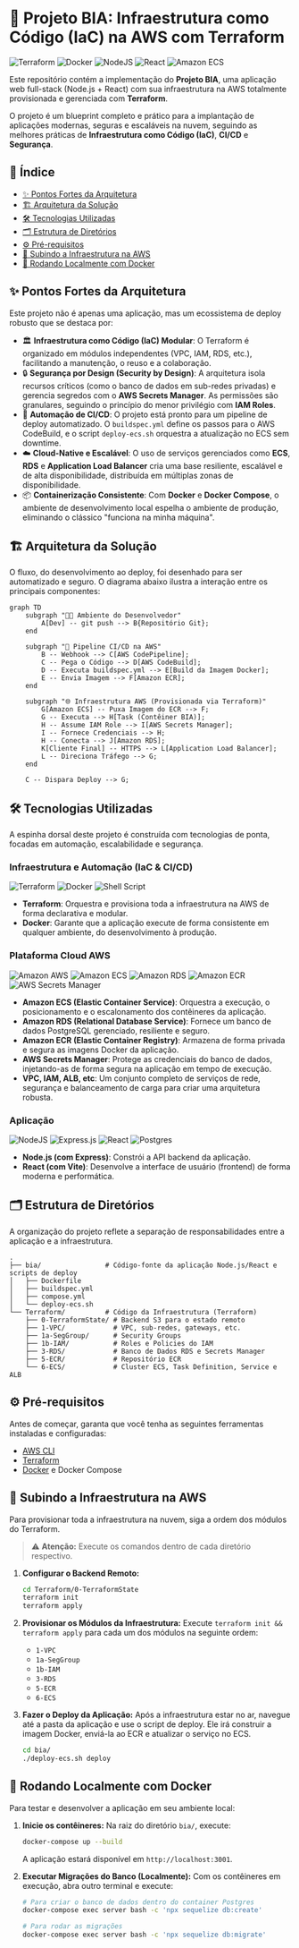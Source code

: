 # 🚀 Projeto BIA: Infraestrutura como Código (IaC) na AWS com Terraform

![Terraform](https://img.shields.io/badge/Terraform-%237B42BC.svg?style=for-the-badge&logo=terraform&logoColor=white) ![Docker](https://img.shields.io/badge/docker-%230db7ed.svg?style=for-the-badge&logo=docker&logoColor=white) ![NodeJS](https://img.shields.io/badge/node.js-6DA55F?style=for-the-badge&logo=node.js&logoColor=white) ![React](https://img.shields.io/badge/react-%2320232a.svg?style=for-the-badge&logo=react&logoColor=%2361DAFB) ![Amazon ECS](https://img.shields.io/badge/Amazon%20ECS-FF9900.svg?style=for-the-badge&logo=amazon-ecs&logoColor=white)

Este repositório contém a implementação do **Projeto BIA**, uma aplicação web full-stack (Node.js + React) com sua infraestrutura na AWS totalmente provisionada e gerenciada com **Terraform**.

O projeto é um blueprint completo e prático para a implantação de aplicações modernas, seguras e escaláveis na nuvem, seguindo as melhores práticas de **Infraestrutura como Código (IaC)**, **CI/CD** e **Segurança**.

## 📜 Índice

- [✨ Pontos Fortes da Arquitetura](#-pontos-fortes-da-arquitetura)
- [🏗️ Arquitetura da Solução](#️-arquitetura-da-solução)
- [🛠️ Tecnologias Utilizadas](#️-tecnologias-utilizadas)
- [🗂️ Estrutura de Diretórios](#️-estrutura-de-diretórios)
- [⚙️ Pré-requisitos](#️-pré-requisitos)
- [🚀 Subindo a Infraestrutura na AWS](#-subindo-a-infraestrutura-na-aws)
- [🐳 Rodando Localmente com Docker](#-rodando-localmente-com-docker)

## ✨ Pontos Fortes da Arquitetura

Este projeto não é apenas uma aplicação, mas um ecossistema de deploy robusto que se destaca por:

- 🏛️ **Infraestrutura como Código (IaC) Modular**: O Terraform é organizado em módulos independentes (VPC, IAM, RDS, etc.), facilitando a manutenção, o reuso e a colaboração.
- 🔒 **Segurança por Design (Security by Design)**: A arquitetura isola recursos críticos (como o banco de dados em sub-redes privadas) e gerencia segredos com o **AWS Secrets Manager**. As permissões são granulares, seguindo o princípio do menor privilégio com **IAM Roles**.
- 🔄 **Automação de CI/CD**: O projeto está pronto para um pipeline de deploy automatizado. O `buildspec.yml` define os passos para o AWS CodeBuild, e o script `deploy-ecs.sh` orquestra a atualização no ECS sem downtime.
- ☁️ **Cloud-Native e Escalável**: O uso de serviços gerenciados como **ECS**, **RDS** e **Application Load Balancer** cria uma base resiliente, escalável e de alta disponibilidade, distribuída em múltiplas zonas de disponibilidade.
- 📦 **Containerização Consistente**: Com **Docker** e **Docker Compose**, o ambiente de desenvolvimento local espelha o ambiente de produção, eliminando o clássico "funciona na minha máquina".

## 🏗️ Arquitetura da Solução

O fluxo, do desenvolvimento ao deploy, foi desenhado para ser automatizado e seguro. O diagrama abaixo ilustra a interação entre os principais componentes:

```mermaid
graph TD
    subgraph "👨‍💻 Ambiente do Desenvolvedor"
        A[Dev] -- git push --> B{Repositório Git};
    end

    subgraph "🔄 Pipeline CI/CD na AWS"
        B -- Webhook --> C[AWS CodePipeline];
        C -- Pega o Código --> D[AWS CodeBuild];
        D -- Executa buildspec.yml --> E[Build da Imagem Docker];
        E -- Envia Imagem --> F[Amazon ECR];
    end

    subgraph "🌐 Infraestrutura AWS (Provisionada via Terraform)"
        G[Amazon ECS] -- Puxa Imagem do ECR --> F;
        G -- Executa --> H[Task (Contêiner BIA)];
        H -- Assume IAM Role --> I[AWS Secrets Manager];
        I -- Fornece Credenciais --> H;
        H -- Conecta --> J[Amazon RDS];
        K[Cliente Final] -- HTTPS --> L[Application Load Balancer];
        L -- Direciona Tráfego --> G;
    end

    C -- Dispara Deploy --> G;
```

## 🛠️ Tecnologias Utilizadas

A espinha dorsal deste projeto é construída com tecnologias de ponta, focadas em automação, escalabilidade e segurança.

### Infraestrutura e Automação (IaC & CI/CD)

![Terraform](https://img.shields.io/badge/Terraform-%237B42BC.svg?style=for-the-badge&logo=terraform&logoColor=white) ![Docker](https://img.shields.io/badge/docker-%230db7ed.svg?style=for-the-badge&logo=docker&logoColor=white) ![Shell Script](https://img.shields.io/badge/shell_script-%23121011.svg?style=for-the-badge&logo=gnu-bash&logoColor=white)

- **Terraform**: Orquestra e provisiona toda a infraestrutura na AWS de forma declarativa e modular.
- **Docker**: Garante que a aplicação execute de forma consistente em qualquer ambiente, do desenvolvimento à produção.

### Plataforma Cloud AWS

![Amazon AWS](https://img.shields.io/badge/Amazon%20AWS-232F3E?style=for-the-badge&logo=amazon-aws&logoColor=white) ![Amazon ECS](https://img.shields.io/badge/Amazon%20ECS-FF9900.svg?style=for-the-badge&logo=amazon-ecs&logoColor=white) ![Amazon RDS](https://img.shields.io/badge/Amazon%20RDS-527FFF.svg?style=for-the-badge&logo=amazon-rds&logoColor=white) ![Amazon ECR](https://img.shields.io/badge/Amazon%20ECR-232F3E.svg?style=for-the-badge&logo=amazon-ecr&logoColor=white) ![AWS Secrets Manager](https://img.shields.io/badge/AWS%20Secrets%20Manager-232F3E.svg?style=for-the-badge&logo=aws-secrets-manager&logoColor=white)

- **Amazon ECS (Elastic Container Service)**: Orquestra a execução, o posicionamento e o escalonamento dos contêineres da aplicação.
- **Amazon RDS (Relational Database Service)**: Fornece um banco de dados PostgreSQL gerenciado, resiliente e seguro.
- **Amazon ECR (Elastic Container Registry)**: Armazena de forma privada e segura as imagens Docker da aplicação.
- **AWS Secrets Manager**: Protege as credenciais do banco de dados, injetando-as de forma segura na aplicação em tempo de execução.
- **VPC, IAM, ALB, etc**: Um conjunto completo de serviços de rede, segurança e balanceamento de carga para criar uma arquitetura robusta.

### Aplicação

![NodeJS](https://img.shields.io/badge/node.js-6DA55F?style=for-the-badge&logo=node.js&logoColor=white) ![Express.js](https://img.shields.io/badge/express.js-%23404d59.svg?style=for-the-badge&logo=express&logoColor=white) ![React](https://img.shields.io/badge/react-%2320232a.svg?style=for-the-badge&logo=react&logoColor=%2361DAFB) ![Postgres](https://img.shields.io/badge/postgres-%23316192.svg?style=for-the-badge&logo=postgresql&logoColor=white)

- **Node.js (com Express)**: Constrói a API backend da aplicação.
- **React (com Vite)**: Desenvolve a interface de usuário (frontend) de forma moderna e performática.

## 🗂️ Estrutura de Diretórios

A organização do projeto reflete a separação de responsabilidades entre a aplicação e a infraestrutura.

```
.
├── bia/                # Código-fonte da aplicação Node.js/React e scripts de deploy
│   ├── Dockerfile
│   ├── buildspec.yml
│   ├── compose.yml
│   └── deploy-ecs.sh
└── Terraform/          # Código da Infraestrutura (Terraform)
    ├── 0-TerraformState/ # Backend S3 para o estado remoto
    ├── 1-VPC/            # VPC, sub-redes, gateways, etc.
    ├── 1a-SegGroup/      # Security Groups
    ├── 1b-IAM/           # Roles e Policies do IAM
    ├── 3-RDS/            # Banco de Dados RDS e Secrets Manager
    ├── 5-ECR/            # Repositório ECR
    └── 6-ECS/            # Cluster ECS, Task Definition, Service e ALB
```

## ⚙️ Pré-requisitos

Antes de começar, garanta que você tenha as seguintes ferramentas instaladas e configuradas:

- [AWS CLI](https://aws.amazon.com/cli/)
- [Terraform](https://www.terraform.io/downloads.html)
- [Docker](https://www.docker.com/get-started) e Docker Compose

## 🚀 Subindo a Infraestrutura na AWS

Para provisionar toda a infraestrutura na nuvem, siga a ordem dos módulos do Terraform.

> ⚠️ **Atenção:** Execute os comandos dentro de cada diretório respectivo.

1.  **Configurar o Backend Remoto:**
    ```bash
    cd Terraform/0-TerraformState
    terraform init
    terraform apply
    ```

2.  **Provisionar os Módulos da Infraestrutura:**
    Execute `terraform init && terraform apply` para cada um dos módulos na seguinte ordem:
    - `1-VPC`
    - `1a-SegGroup`
    - `1b-IAM`
    - `3-RDS`
    - `5-ECR`
    - `6-ECS`

3.  **Fazer o Deploy da Aplicação:**
    Após a infraestrutura estar no ar, navegue até a pasta da aplicação e use o script de deploy. Ele irá construir a imagem Docker, enviá-la ao ECR e atualizar o serviço no ECS.
    ```bash
    cd bia/
    ./deploy-ecs.sh deploy
    ```

## 🐳 Rodando Localmente com Docker

Para testar e desenvolver a aplicação em seu ambiente local:

1.  **Inicie os contêineres:**
    Na raiz do diretório `bia/`, execute:
    ```bash
    docker-compose up --build
    ```
    A aplicação estará disponível em `http://localhost:3001`.

2.  **Executar Migrações do Banco (Localmente):**
    Com os contêineres em execução, abra outro terminal e execute:
    ```bash
    # Para criar o banco de dados dentro do container Postgres
    docker-compose exec server bash -c 'npx sequelize db:create'

    # Para rodar as migrações
    docker-compose exec server bash -c 'npx sequelize db:migrate'
    ```
